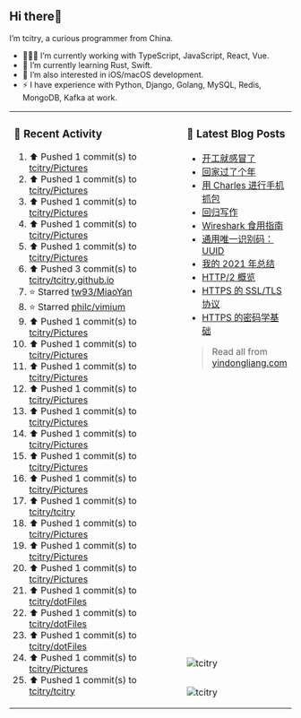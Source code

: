 ## Hi there👋

I’m tcitry, a curious programmer from China.

- 👨🏻‍💻 I’m currently working with TypeScript, JavaScript, React, Vue.
- 🌱 I’m currently learning Rust, Swift.
- 🔭 I’m also interested in iOS/macOS development.
- ⚡ I have experience with Python, Django, Golang, MySQL, Redis, MongoDB, Kafka at work.

<table width="960px">
<tr>
<td valign="top" rowspan="3" width="450px">

### 🚀 Recent Activity

<!--RECENT_ACTIVITY:start-->
1. ⬆️ Pushed 1 commit(s) to [tcitry/Pictures](https://github.com/tcitry/Pictures)
2. ⬆️ Pushed 1 commit(s) to [tcitry/Pictures](https://github.com/tcitry/Pictures)
3. ⬆️ Pushed 1 commit(s) to [tcitry/Pictures](https://github.com/tcitry/Pictures)
4. ⬆️ Pushed 1 commit(s) to [tcitry/Pictures](https://github.com/tcitry/Pictures)
5. ⬆️ Pushed 1 commit(s) to [tcitry/Pictures](https://github.com/tcitry/Pictures)
6. ⬆️ Pushed 3 commit(s) to [tcitry/tcitry.github.io](https://github.com/tcitry/tcitry.github.io)
7. ⭐ Starred [tw93/MiaoYan](https://github.com/tw93/MiaoYan)
8. ⭐ Starred [philc/vimium](https://github.com/philc/vimium)
9. ⬆️ Pushed 1 commit(s) to [tcitry/Pictures](https://github.com/tcitry/Pictures)
10. ⬆️ Pushed 1 commit(s) to [tcitry/Pictures](https://github.com/tcitry/Pictures)
11. ⬆️ Pushed 1 commit(s) to [tcitry/Pictures](https://github.com/tcitry/Pictures)
12. ⬆️ Pushed 1 commit(s) to [tcitry/Pictures](https://github.com/tcitry/Pictures)
13. ⬆️ Pushed 1 commit(s) to [tcitry/Pictures](https://github.com/tcitry/Pictures)
14. ⬆️ Pushed 1 commit(s) to [tcitry/Pictures](https://github.com/tcitry/Pictures)
15. ⬆️ Pushed 1 commit(s) to [tcitry/Pictures](https://github.com/tcitry/Pictures)
16. ⬆️ Pushed 1 commit(s) to [tcitry/Pictures](https://github.com/tcitry/Pictures)
17. ⬆️ Pushed 1 commit(s) to [tcitry/tcitry](https://github.com/tcitry/tcitry)
18. ⬆️ Pushed 1 commit(s) to [tcitry/Pictures](https://github.com/tcitry/Pictures)
19. ⬆️ Pushed 1 commit(s) to [tcitry/Pictures](https://github.com/tcitry/Pictures)
20. ⬆️ Pushed 1 commit(s) to [tcitry/Pictures](https://github.com/tcitry/Pictures)
21. ⬆️ Pushed 1 commit(s) to [tcitry/dotFiles](https://github.com/tcitry/dotFiles)
22. ⬆️ Pushed 1 commit(s) to [tcitry/dotFiles](https://github.com/tcitry/dotFiles)
23. ⬆️ Pushed 1 commit(s) to [tcitry/dotFiles](https://github.com/tcitry/dotFiles)
24. ⬆️ Pushed 1 commit(s) to [tcitry/Pictures](https://github.com/tcitry/Pictures)
25. ⬆️ Pushed 1 commit(s) to [tcitry/tcitry](https://github.com/tcitry/tcitry)
<!--RECENT_ACTIVITY:end-->

</td>
<td valign="top">

### 📝 Latest Blog Posts

<!-- BLOG-POST-LIST:START -->
- [开工就感冒了](https://yindongliang.com/posts/catch-a-cold-when-start-work/)
- [回家过了个年](https://yindongliang.com/posts/this-year-go-home/)
- [用 Charles 进行手机抓包](https://yindongliang.com/posts/use-charles-capture-package-on-mobile/)
- [回归写作](https://yindongliang.com/posts/back-to-writing/)
- [Wireshark 食用指南](https://yindongliang.com/posts/wireshark-usage/)
- [通用唯一识别码：UUID](https://yindongliang.com/posts/intro-uuid/)
- [我的 2021 年总结](https://yindongliang.com/posts/review-2021/)
- [HTTP/2 概览](https://yindongliang.com/posts/http2-101/)
- [HTTPS 的 SSL/TLS 协议](https://yindongliang.com/posts/https-ssl-tls-protocol/)
- [HTTPS 的密码学基础](https://yindongliang.com/posts/https-algorithems/)
<!-- BLOG-POST-LIST:END -->

> Read all from [yindongliang.com](https://yindongliang.com)

</td>
</tr>
<tr><td><img align="center" src="https://github-readme-stats.vercel.app/api?username=tcitry&show_icons=true&locale=en" alt="tcitry" /></td></tr>
<tr><td><img align="center" src="https://github-readme-streak-stats.herokuapp.com/?user=tcitry&" alt="tcitry" /></td></tr>

</table>
